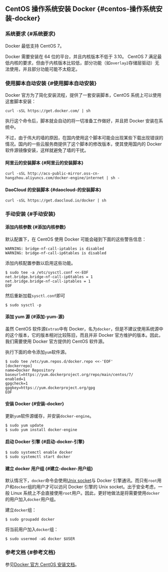 ## CentOS 操作系统安装 Docker {#centos-操作系统安装-docker}

### 系统要求 {#系统要求}

Docker 最低支持 CentOS 7。

Docker 需要安装在 64 位的平台，并且内核版本不低于 3.10。 CentOS 7 满足最低内核的要求，但由于内核版本比较低，部分功能（如`overlay2`存储层驱动）无法使用，并且部分功能可能不太稳定。

### 使用脚本自动安装 {#使用脚本自动安装}

Docker 官方为了简化安装流程，提供了一套安装脚本，CentOS 系统上可以使用这套脚本安装：

```
curl -sSL https://get.docker.com/ | sh

```

执行这个命令后，脚本就会自动的将一切准备工作做好，并且把 Docker 安装在系统中。

不过，由于伟大的墙的原因，在国内使用这个脚本可能会出现某些下载出现错误的情况。国内的一些云服务商提供了这个脚本的修改版本，使其使用国内的 Docker 软件源镜像安装，这样就避免了墙的干扰。

#### 阿里云的安装脚本 {#阿里云的安装脚本}

```
curl -sSL http://acs-public-mirror.oss-cn-hangzhou.aliyuncs.com/docker-engine/internet | sh -

```

#### DaoCloud 的安装脚本 {#daocloud-的安装脚本}

```
curl -sSL https://get.daocloud.io/docker | sh

```

### 手动安装 {#手动安装}

#### 添加内核参数 {#添加内核参数}

默认配置下，在 CentOS 使用 Docker 可能会碰到下面的这些警告信息：

```
WARNING: bridge-nf-call-iptables is disabled
WARNING: bridge-nf-call-ip6tables is disabled

```

添加内核配置参数以启用这些功能。

```
$ sudo tee -a /etc/sysctl.conf <<-EOF
net.bridge.bridge-nf-call-ip6tables = 1
net.bridge.bridge-nf-call-iptables = 1
EOF

```

然后重新加载`sysctl.conf`即可

```
$ sudo sysctl -p

```

#### 添加 yum 源 {#添加-yum-源}

虽然 CentOS 软件源`Extras`中有 Docker，名为`docker`，但是不建议使用系统源中的这个版本，它的版本相对比较陈旧，而且并非 Docker 官方维护的版本。因此，我们需要使用 Docker 官方提供的 CentOS 软件源。

执行下面的命令添加`yum`软件源。

```
$ sudo tee /etc/yum.repos.d/docker.repo <<-'EOF'
[dockerrepo]
name=Docker Repository
baseurl=https://yum.dockerproject.org/repo/main/centos/7/
enabled=1
gpgcheck=1
gpgkey=https://yum.dockerproject.org/gpg
EOF

```

#### 安装 Docker {#安装-docker}

更新`yum`软件源缓存，并安装`docker-engine`。

```
$ sudo yum update
$ sudo yum install docker-engine

```

#### 启动 Docker 引擎 {#启动-docker-引擎}

```
$ sudo systemctl enable docker
$ sudo systemctl start docker

```

#### 建立 docker 用户组 {#建立-docker-用户组}

默认情况下，`docker`命令会使用[Unix socket](https://en.wikipedia.org/wiki/Unix_domain_socket)与 Docker 引擎通讯。而只有`root`用户和`docker`组的用户才可以访问 Docker 引擎的 Unix socket。出于安全考虑，一般 Linux 系统上不会直接使用`root`用户。因此，更好地做法是将需要使用`docker`的用户加入`docker`用户组。

建立`docker`组：

```
$ sudo groupadd docker

```

将当前用户加入`docker`组：

```
$ sudo usermod -aG docker $USER
```

### 参考文档 {#参考文档}

参见[Docker 官方 CentOS 安装文档](https://docs.docker.com/engine/installation/linux/centos/)。

